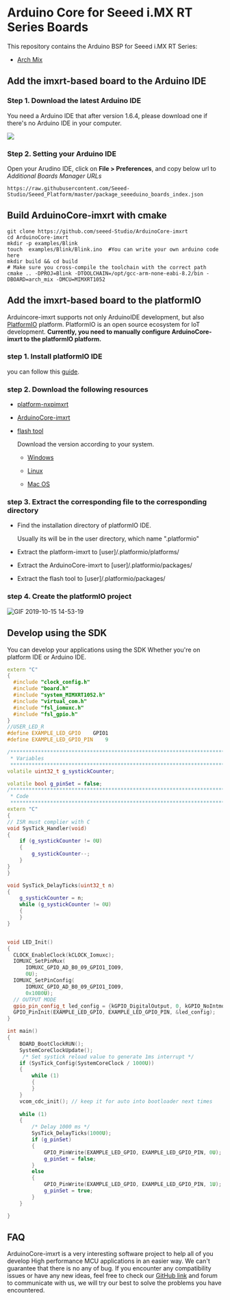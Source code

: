 # Arduino Core for Seeed i.MX RT Series Boards

This repository contains the Arduino BSP for Seeed i.MX RT Series:
- [Arch Mix](https://www.seeedstudio.com/Arch-Mix-p-2901.html)
## Add the imxrt-based board to the Arduino IDE

### Step 1. Download the latest Arduino IDE

You need a Arduino IDE that after version 1.6.4, please download one if there's no Arduino IDE in your computer.

[![](https://raw.githubusercontent.com/SeeedDocument/Seeeduino_Stalker_V3_1/master/images/Download_IDE.png)](https://www.arduino.cc/en/Main/Software)

### Step 2. Setting your Arduino IDE

Open your Arudino IDE, click on **File > Preferences**, and copy below url to *Additional Boards Manager URLs*

```
https://raw.githubusercontent.com/Seeed-Studio/Seeed_Platform/master/package_seeeduino_boards_index.json
```

## Build ArduinoCore-imxrt with cmake

```
git clone https://github.com/seeed-Studio/ArduinoCore-imxrt 
cd ArduinoCore-imxrt 
mkdir -p examples/Blink
touch  examples/Blink/Blink.ino  #You can write your own arduino code here
mkdir build && cd build
# Make sure you cross-compile the toolchain with the correct path
cmake .. -DPROJ=Blink -DTOOLCHAIN=/opt/gcc-arm-none-eabi-8.2/bin -DBOARD=arch_mix -DMCU=MIMXRT1052
```
## Add the imxrt-based board to the platformIO

Arduincore-imxrt supports not only ArduinoIDE development, but also  [PlatformIO](https://platformio.org/) platform. PlatformIO is an open source ecosystem for IoT development. **Currently, you need to manually configure ArduinoCore-imxrt to the platformIO platform.**

### step 1. Install platformIO  IDE 

you can follow this [guide](https://docs.platformio.org/en/latest/ide/pioide.html).

### step 2. Download the following resources

- [platform-nxpimxrt](https://github.com/Seeed-Studio/platform-nxpimxrt)

- [ArduinoCore-imxrt](https://github.com/Seeed-Studio/ArduinoCore-imxrt)

- [flash tool](https://github.com/Seeed-Studio/BOSSA)

  Download the version according to your system.

  - [Windows](https://github.com/Seeed-Studio/BOSSA/releases/download/1.9.1-seeeduino/bossac-1.9.1-seeeduino-windows.tar.bz2)
  - [Linux](https://github.com/Seeed-Studio/BOSSA/releases/download/1.9.1-seeeduino/bossac-1.9.1-seeeduino-linux.tar.gz)

  - [Mac OS](https://github.com/Seeed-Studio/BOSSA/releases/download/1.9.1-seeeduino/bossac-1.9.1-seeeduino-drawin.tar.gz)

### step 3. Extract the corresponding file to the corresponding directory

- Find the installation directory of platformIO IDE. 

  Usually its will be in the user directory, which name  ".platformio"

- Extract the platform-imxrt  to [user]/.platformio/platforms/
- Extract  the ArduinoCore-imxrt to [user]/.platformio/packages/
- Extract  the flash tool to [user]/.platformio/packages/

### step 4. Create the platformIO project

![GIF 2019-10-15 14-53-19](https://github.com/Seeed-Studio/ArduinoCore-imxrt/blob/master/extras/images/GIF%202019-10-15%2014-53-19.gif?raw=true)

## Develop using the **SDK**

You can develop your applications using the SDK Whether you're on platform IDE or Arduino IDE.

```c++
extern "C"
{
  #include "clock_config.h"
  #include "board.h"
  #include "system_MIMXRT1052.h"
  #include "virtual_com.h"
  #include "fsl_iomuxc.h"
  #include "fsl_gpio.h"
}
//USER_LED_R
#define EXAMPLE_LED_GPIO    GPIO1
#define EXAMPLE_LED_GPIO_PIN    9

/*******************************************************************************
 * Variables
 ******************************************************************************/
volatile uint32_t g_systickCounter;

volatile bool g_pinSet = false;
/*******************************************************************************
 * Code
 ******************************************************************************/
extern "C"
{
// ISR must complier with C
void SysTick_Handler(void)
{
    if (g_systickCounter != 0U)
    {
        g_systickCounter--;
    }
}
}

void SysTick_DelayTicks(uint32_t n)
{
    g_systickCounter = n;
    while (g_systickCounter != 0U)
    {
    }
}


void LED_Init()
{
  CLOCK_EnableClock(kCLOCK_Iomuxc);       
  IOMUXC_SetPinMux(
      IOMUXC_GPIO_AD_B0_09_GPIO1_IO09,        
      0U);                                   
  IOMUXC_SetPinConfig(
      IOMUXC_GPIO_AD_B0_09_GPIO1_IO09,      
      0x10B0U);     
  // OUTPUT MODE
  gpio_pin_config_t led_config = {kGPIO_DigitalOutput, 0, kGPIO_NoIntmode};
  GPIO_PinInit(EXAMPLE_LED_GPIO, EXAMPLE_LED_GPIO_PIN, &led_config);                         
}

int main()
{
    BOARD_BootClockRUN();
    SystemCoreClockUpdate();
     /* Set systick reload value to generate 1ms interrupt */
    if (SysTick_Config(SystemCoreClock / 1000U))
    {
        while (1)
        {
        }
    }
    vcom_cdc_init(); // keep it for auto into bootloader next times
    
    while (1)
    {
        /* Delay 1000 ms */
        SysTick_DelayTicks(1000U);
        if (g_pinSet)
        {
            GPIO_PinWrite(EXAMPLE_LED_GPIO, EXAMPLE_LED_GPIO_PIN, 0U);
            g_pinSet = false;
        }
        else
        {
            GPIO_PinWrite(EXAMPLE_LED_GPIO, EXAMPLE_LED_GPIO_PIN, 1U);
            g_pinSet = true;    
        }
    }

}
```

## FAQ
ArduinoCore-imxrt is a very interesting software project to help all of you develop High performance MCU applications in an easier way. We can't guarantee that there is no any of bug.  If you encounter any compatibility issues or have any new ideas, feel free to check our [GitHub link](https://github.com/Seeed-Studio/ArduinoCore-imxrt/issues) and forum to communicate with us, we will try our best to solve the problems you have encountered. 